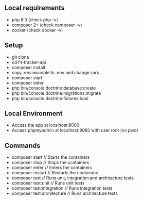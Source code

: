 ## Local requirements

- php 8.3 (check php -v)
- composer 2+ (check composer -v)
- docker (check docker -v)

## Setup

- git clone
- cd fit-tracker-api
- composer install
- copy .env.example to .env and change vars
- composer start
- composer enter
- php bin/console doctrine:database:create
- php bin/console doctrine:migrations:migrate
- php bin/console doctrine:fixtures:load

## Local Environment

- Access the app at localhost:8000
- Access phpmyadmin at localhost:8080 with user root (no pwd)

## Commands

- composer start // Starts the containers
- composer stop // Stops the containers
- composer enter // Enters the containers
- composer restart // Restarts the containers
- composer test // Runs unit, integration and architecture tests
- composer test:unit // Runs unit tests
- composer test:integration // Runs integration tests
- composer test:architecture // Runs architecture tests
